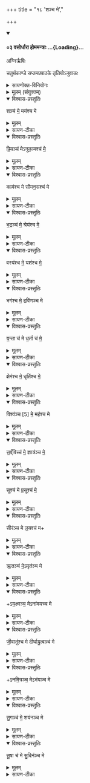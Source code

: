 +++
title = "१८ 'शञ्च मे’,"

+++

<div class="js_include" includetitle="false" newlevelforh1="4" unfilled url="/vedAH_yajuH/taittirIyam/sArasvata-vibhAgaH/saMhitA/sarva-prastutiH/4/7/03_vasordhArA_shaM_cha_me/">
<details open><summary><h4>०३ वसोर्धारा होममन्त्राः ...{Loading}...</h4></summary>

अग्निर्ऋषिः

चतुर्थकाण्डे सप्तमप्रपाठके तृतियोऽनुवाकः

<details><summary>सायणोक्त-विनियोगः</summary>

९ अथ चतुर्थाष्टके सप्तमप्रपाठके तृतीयोऽनुवाकः ।  
तृतीयमाह— शं च म इति ।  

</details>

<details><summary>मूलम् (संयुक्तम्)</summary>

शञ्च॑ मे॒ मय॑श्च मे प्रि॒यञ्च॑ मेऽनुका॒मश्च॑ मे॒ काम॑श्च मे सौमन॒सश्च॑ मे भ॒द्रञ्च॑ मे॒ श्रेय॑श्च मे॒ वस्य॑श्च मे॒ यश॑श्च मे॒ भग॑श्च मे॒ द्रवि॑णञ्च मे य॒न्ता च॑ मे ध॒र्ता च॑ मे॒ क्षेम॑श्च मे॒ धृति॑श्च मे॒ विश्व॑ञ्च [5] मे॒ मह॑श्च मे स॒व्ँविच्च॑ मे॒ ज्ञात्र॑ञ्च मे॒ सूश्च॑ मे प्र॒सूश्च॑ मे॒ सीर॑ञ्च मे ल॒यश्च॑ म ऋ॒तञ्च॑ मे॒ऽमृत॑ञ्च मेऽय॒क्ष्मञ्च॒ मेऽना॑मयच्च मे जी॒वातु॑श्च मे दीर्घायु॒त्वञ्च॑ मेऽनमि॒त्रञ्च॒ मेऽभ॑यञ्च मे सु॒गञ्च॑ मे॒ शय॑नञ्च मे सू॒षा च॑ मे सु॒दिन॑ञ्च मे ॥ [6]
</details>

<details open><summary>विश्वास-प्रस्तुतिः</summary>

शञ्च॑ मे॒ मय॑श्च मे 
</details>

<details><summary>मूलम्</summary>

शञ्च॑ मे॒ मय॑श्च मे 
</details>

<details><summary>सायण-टीका</summary>

शंशब्द ऐहिकसुखवाची ।  
मयःशब्द आमुष्मिकसुख वाची।  
</details>

<details open><summary>विश्वास-प्रस्तुतिः</summary>

प्रि॒यञ्च॑ मेऽनुका॒मश्च॑ मे॒  
</details>

<details><summary>मूलम्</summary>

प्रि॒यञ्च॑ मेऽनुका॒मश्च॑ मे॒
</details>

<details><summary>सायण-टीका</summary>

प्रियं प्रीतिकारणं वस्तु ।  

अनुकामोऽनुकूलत्वनिमित्तेन काम्यमानः पदार्थः।  एतदुभयमैहिकामेव तारतम्योपेतम् ।  
</details>

<details open><summary>विश्वास-प्रस्तुतिः</summary>

काम॑श्च मे सौमन॒सश्च॑ मे  
</details>

<details><summary>मूलम्</summary>

काम॑श्च मे सौमन॒सश्च॑ मे 
</details>

<details><summary>सायण-टीका</summary>

काम आमुष्मिकः स्वर्गादिः ।  
सौमनसो मनःस्वास्थ्य करो बन्धुवर्गः ।  
</details>

<details open><summary>विश्वास-प्रस्तुतिः</summary>

भ॒द्रञ्च॑ मे॒ श्रेय॑श्च मे॒
</details>

<details><summary>मूलम्</summary>

भ॒द्रञ्च॑ मे॒ श्रेय॑श्च मे॒
</details>

<details><summary>सायण-टीका</summary>

भद्रं कल्याणमिह लोके रमणीयम् ।  
श्रेय परलोकहितम् ।  
</details>

<details open><summary>विश्वास-प्रस्तुतिः</summary>

वस्य॑श्च मे॒ यश॑श्च मे॒
</details>

<details><summary>मूलम्</summary>

वस्य॑श्च मे॒ यश॑श्च मे॒
</details>

<details><summary>सायण-टीका</summary>

वस्यो निवासहेतुर्गृहादिः ।  
यशः कीर्तिः ।  
</details>

<details open><summary>विश्वास-प्रस्तुतिः</summary>

भग॑श्च मे॒ द्रवि॑णञ्च मे
</details>

<details><summary>मूलम्</summary>

भग॑श्च मे॒ द्रवि॑णञ्च मे
</details>

<details><summary>सायण-टीका</summary>

भगः सौभाग्यम् ।  
द्रविणं धनम् ।  
</details>

<details open><summary>विश्वास-प्रस्तुतिः</summary>

य॒न्ता च॑ मे ध॒र्ता च॑ मे॒
</details>

<details><summary>मूलम्</summary>

य॒न्ता च॑ मे ध॒र्ता च॑ मे॒
</details>

<details><summary>सायण-टीका</summary>

यन्ता नियामक आचार्यदिः ।  
धर्ता पोषकः पित्रादिः ।  
</details>

<details open><summary>विश्वास-प्रस्तुतिः</summary>

क्षेम॑श्च मे॒ धृति॑श्च मे॒
</details>

<details><summary>मूलम्</summary>

क्षेम॑श्च मे॒ धृति॑श्च मे॒
</details>

<details><summary>सायण-टीका</summary>

क्षेमो  
२२३० विद्यमानधनस्य रक्षणशक्तिः ।  
धृतिर्धैर्यमापद्यपि निश्चलत्वम् ।  
</details>

<details open><summary>विश्वास-प्रस्तुतिः</summary>

विश्व॑ञ्च [5] मे॒ मह॑श्च मे
</details>

<details><summary>मूलम्</summary>

विश्व॑ञ्च [5] मे॒ मह॑श्च मे
</details>

<details><summary>सायण-टीका</summary>

विश्वं सर्वजना नुकूल्यम् ।  
महः पूजा ।  
</details>

<details open><summary>विश्वास-प्रस्तुतिः</summary>

स॒व्ँविच्च॑ मे॒ ज्ञात्र॑ञ्च मे॒
</details>

<details><summary>मूलम्</summary>

स॒व्ँविच्च॑ मे॒ ज्ञात्र॑ञ्च मे॒
</details>

<details><summary>सायण-टीका</summary>

संविद्वेदशास्त्रादिविज्ञानम् ।  

शात्रं ज्ञापयितृत्वसामर्थ्यम् ।  
</details>

<details open><summary>विश्वास-प्रस्तुतिः</summary>

सूश्च॑ मे प्र॒सूश्च॑ मे॒
</details>

<details><summary>मूलम्</summary>

सूश्च॑ मे प्र॒सूश्च॑ मे॒
</details>

<details><summary>सायण-टीका</summary>

सूः पुत्रादिप्रेरणसामर्थ्यम् ।  
प्रसूर्भृत्यादिप्रेरणसामर्थ्यम् ।  
</details>

<details open><summary>विश्वास-प्रस्तुतिः</summary>

सीर॑ञ्च मे ल॒यश्च॑ म+
</details>

<details><summary>मूलम्</summary>

सीर॑ञ्च मे ल॒यश्च॑ म+
</details>

<details><summary>सायण-टीका</summary>

सीरं लाङ्गलादिकृषि साधनसंपत्तिः ।  
लयस्तत्प्रतिबन्धनिवृत्तिः ।  
</details>

<details open><summary>विश्वास-प्रस्तुतिः</summary>

ऋ॒तञ्च॑ मे॒ऽमृत॑ञ्च मे
</details>

<details><summary>मूलम्</summary>

ऋ॒तञ्च॑ मे॒ऽमृत॑ञ्च मे
</details>

<details><summary>सायण-टीका</summary>

ऋतं यज्ञादिकर्म ।  
अमृतं तत्फलम् ।  
</details>

<details open><summary>विश्वास-प्रस्तुतिः</summary>

+ऽय॒क्ष्मञ्च॒ मेऽना॑मयच्च मे 
</details>

<details><summary>मूलम्</summary>

ऽय॒क्ष्मञ्च॒ मेऽना॑मयच्च मे 
</details>

<details><summary>सायण-टीका</summary>

अयक्ष्मं राजयक्ष्मादिप्रबलव्याधिराहित्यम् ।  
अनामयज् ज्वराद्य्-अल्प-व्याधि-राहित्यम् ।  
</details>

<details open><summary>विश्वास-प्रस्तुतिः</summary>

जी॒वातु॑श्च मे दीर्घायु॒त्वञ्च॑ मे
</details>

<details><summary>मूलम्</summary>

जी॒वातु॑श्च मे दीर्घायु॒त्वञ्च॑ मे
</details>

<details><summary>सायण-टीका</summary>

जीवातुर्जीवनकारणं व्याधिपरिहारार्थमौषधम् ।  
दीर्घायुत्वमपमृत्सुराहित्यम् ।  
</details>

<details open><summary>विश्वास-प्रस्तुतिः</summary>

+ऽनमि॒त्रञ्च॒ मेऽभ॑यञ्च मे
</details>

<details><summary>मूलम्</summary>

ऽनमि॒त्रञ्च॒ मेऽभ॑यञ्च मे
</details>

<details><summary>सायण-टीका</summary>

अनमित्रं वैरिराहित्यम् ।  
अभयं भयराहित्यम् ।  
</details>

<details open><summary>विश्वास-प्रस्तुतिः</summary>

सु॒गञ्च॑ मे॒ शय॑नञ्च मे
</details>

<details><summary>मूलम्</summary>

सु॒गञ्च॑ मे॒ शय॑नञ्च मे
</details>

<details><summary>सायण-टीका</summary>

सुगं शोभनगमनं सर्वैरङ्गीकृताचरणमित्यर्थः ।  
शयनं शय्योपधानदिसंपत्तिः ।  
</details>

<details open><summary>विश्वास-प्रस्तुतिः</summary>

सू॒षा च॑ मे सु॒दिन॑ञ्च मे
</details>

<details><summary>मूलम्</summary>

सू॒षा च॑ मे सु॒दिन॑ञ्च मे
</details>

<details><summary>सायण-टीका</summary>

सूषा स्नानसंध्यावन्दनादियुक्तः शोभनः प्रातःकालः ।  
सुदिनं यज्ञदानाध्ययनादियुक्तं कृत्स्नं दिनम् ॥  

इति श्रीमत्सायणाचार्यविरचिते माधवीये वेदार्थप्रकाशे कृष्णयजुर्वेदीयतैत्तिरीयसंहिताभाष्ये चतुर्थकाण्डे सप्तमप्रपाठके  तृतीयोऽनुवाकः ॥  
३ ॥  
</details>
</details>
</div>
